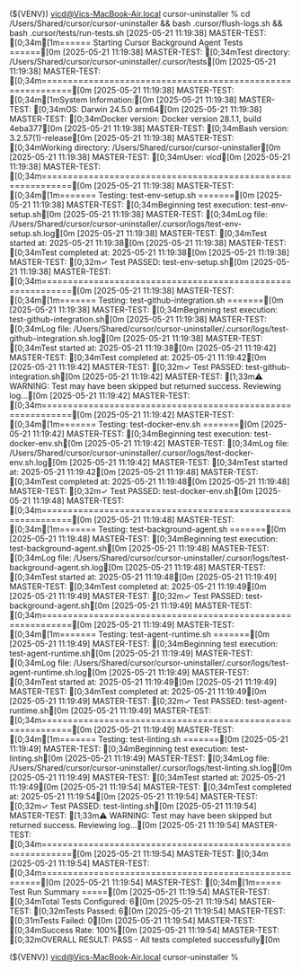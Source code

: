 (${VENV}) vicd@Vics-MacBook-Air.local cursor-uninstaller % cd /Users/Shared/cursor/cursor-uninstaller && bash .cursor/flush-logs.sh && bash .cursor/tests/run-tests.sh
[2025-05-21 11:19:38] MASTER-TEST: [0;34m[1m====== Starting Cursor Background Agent Tests ======[0m
[2025-05-21 11:19:38] MASTER-TEST: [0;34mTest directory: /Users/Shared/cursor/cursor-uninstaller/.cursor/tests[0m
[2025-05-21 11:19:38] MASTER-TEST: [0;34m============================================================[0m
[2025-05-21 11:19:38] MASTER-TEST: [0;34m[1mSystem Information:[0m
[2025-05-21 11:19:38] MASTER-TEST: [0;34mOS: Darwin 24.5.0 arm64[0m
[2025-05-21 11:19:38] MASTER-TEST: [0;34mDocker version: Docker version 28.1.1, build 4eba377[0m
[2025-05-21 11:19:38] MASTER-TEST: [0;34mBash version: 3.2.57(1)-release[0m
[2025-05-21 11:19:38] MASTER-TEST: [0;34mWorking directory: /Users/Shared/cursor/cursor-uninstaller[0m
[2025-05-21 11:19:38] MASTER-TEST: [0;34mUser: vicd[0m
[2025-05-21 11:19:38] MASTER-TEST: [0;34m============================================================[0m
[2025-05-21 11:19:38] MASTER-TEST: [0;34m[1m======= Testing: test-env-setup.sh =======[0m
[2025-05-21 11:19:38] MASTER-TEST: [0;34mBeginning test execution: test-env-setup.sh[0m
[2025-05-21 11:19:38] MASTER-TEST: [0;34mLog file: /Users/Shared/cursor/cursor-uninstaller/.cursor/logs/test-env-setup.sh.log[0m
[2025-05-21 11:19:38] MASTER-TEST: [0;34mTest started at: 2025-05-21 11:19:38[0m
[2025-05-21 11:19:38] MASTER-TEST: [0;34mTest completed at: 2025-05-21 11:19:38[0m
[2025-05-21 11:19:38] MASTER-TEST: [0;32m✓ Test PASSED: test-env-setup.sh[0m
[2025-05-21 11:19:38] MASTER-TEST: [0;34m============================================================[0m
[2025-05-21 11:19:38] MASTER-TEST: [0;34m[1m======= Testing: test-github-integration.sh =======[0m
[2025-05-21 11:19:38] MASTER-TEST: [0;34mBeginning test execution: test-github-integration.sh[0m
[2025-05-21 11:19:38] MASTER-TEST: [0;34mLog file: /Users/Shared/cursor/cursor-uninstaller/.cursor/logs/test-github-integration.sh.log[0m
[2025-05-21 11:19:38] MASTER-TEST: [0;34mTest started at: 2025-05-21 11:19:38[0m
[2025-05-21 11:19:42] MASTER-TEST: [0;34mTest completed at: 2025-05-21 11:19:42[0m
[2025-05-21 11:19:42] MASTER-TEST: [0;32m✓ Test PASSED: test-github-integration.sh[0m
[2025-05-21 11:19:42] MASTER-TEST: [1;33m⚠ WARNING: Test may have been skipped but returned success. Reviewing log...[0m
[2025-05-21 11:19:42] MASTER-TEST: [0;34m============================================================[0m
[2025-05-21 11:19:42] MASTER-TEST: [0;34m[1m======= Testing: test-docker-env.sh =======[0m
[2025-05-21 11:19:42] MASTER-TEST: [0;34mBeginning test execution: test-docker-env.sh[0m
[2025-05-21 11:19:42] MASTER-TEST: [0;34mLog file: /Users/Shared/cursor/cursor-uninstaller/.cursor/logs/test-docker-env.sh.log[0m
[2025-05-21 11:19:42] MASTER-TEST: [0;34mTest started at: 2025-05-21 11:19:42[0m
[2025-05-21 11:19:48] MASTER-TEST: [0;34mTest completed at: 2025-05-21 11:19:48[0m
[2025-05-21 11:19:48] MASTER-TEST: [0;32m✓ Test PASSED: test-docker-env.sh[0m
[2025-05-21 11:19:48] MASTER-TEST: [0;34m============================================================[0m
[2025-05-21 11:19:48] MASTER-TEST: [0;34m[1m======= Testing: test-background-agent.sh =======[0m
[2025-05-21 11:19:48] MASTER-TEST: [0;34mBeginning test execution: test-background-agent.sh[0m
[2025-05-21 11:19:48] MASTER-TEST: [0;34mLog file: /Users/Shared/cursor/cursor-uninstaller/.cursor/logs/test-background-agent.sh.log[0m
[2025-05-21 11:19:48] MASTER-TEST: [0;34mTest started at: 2025-05-21 11:19:48[0m
[2025-05-21 11:19:49] MASTER-TEST: [0;34mTest completed at: 2025-05-21 11:19:49[0m
[2025-05-21 11:19:49] MASTER-TEST: [0;32m✓ Test PASSED: test-background-agent.sh[0m
[2025-05-21 11:19:49] MASTER-TEST: [0;34m============================================================[0m
[2025-05-21 11:19:49] MASTER-TEST: [0;34m[1m======= Testing: test-agent-runtime.sh =======[0m
[2025-05-21 11:19:49] MASTER-TEST: [0;34mBeginning test execution: test-agent-runtime.sh[0m
[2025-05-21 11:19:49] MASTER-TEST: [0;34mLog file: /Users/Shared/cursor/cursor-uninstaller/.cursor/logs/test-agent-runtime.sh.log[0m
[2025-05-21 11:19:49] MASTER-TEST: [0;34mTest started at: 2025-05-21 11:19:49[0m
[2025-05-21 11:19:49] MASTER-TEST: [0;34mTest completed at: 2025-05-21 11:19:49[0m
[2025-05-21 11:19:49] MASTER-TEST: [0;32m✓ Test PASSED: test-agent-runtime.sh[0m
[2025-05-21 11:19:49] MASTER-TEST: [0;34m============================================================[0m
[2025-05-21 11:19:49] MASTER-TEST: [0;34m[1m======= Testing: test-linting.sh =======[0m
[2025-05-21 11:19:49] MASTER-TEST: [0;34mBeginning test execution: test-linting.sh[0m
[2025-05-21 11:19:49] MASTER-TEST: [0;34mLog file: /Users/Shared/cursor/cursor-uninstaller/.cursor/logs/test-linting.sh.log[0m
[2025-05-21 11:19:49] MASTER-TEST: [0;34mTest started at: 2025-05-21 11:19:49[0m
[2025-05-21 11:19:54] MASTER-TEST: [0;34mTest completed at: 2025-05-21 11:19:54[0m
[2025-05-21 11:19:54] MASTER-TEST: [0;32m✓ Test PASSED: test-linting.sh[0m
[2025-05-21 11:19:54] MASTER-TEST: [1;33m⚠ WARNING: Test may have been skipped but returned success. Reviewing log...[0m
[2025-05-21 11:19:54] MASTER-TEST: [0;34m============================================================[0m
[2025-05-21 11:19:54] MASTER-TEST: [0;34m
[2025-05-21 11:19:54] MASTER-TEST: [0;34m======================================================[0m
[2025-05-21 11:19:54] MASTER-TEST: [0;34m[1m===== Test Run Summary =====[0m
[2025-05-21 11:19:54] MASTER-TEST: [0;34mTotal Tests Configured: 6[0m
[2025-05-21 11:19:54] MASTER-TEST: [0;32mTests Passed: 6[0m
[2025-05-21 11:19:54] MASTER-TEST: [0;31mTests Failed: 0[0m
[2025-05-21 11:19:54] MASTER-TEST: [0;34mSuccess Rate: 100%[0m
[2025-05-21 11:19:54] MASTER-TEST: [0;32mOVERALL RESULT: PASS - All tests completed successfully[0m

(${VENV}) vicd@Vics-MacBook-Air.local cursor-uninstaller % 
